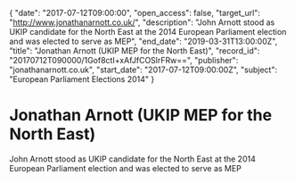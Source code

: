 {
  "date": "2017-07-12T09:00:00", 
  "open_access": false, 
  "target_url": "http://www.jonathanarnott.co.uk/", 
  "description": "John Arnott stood as UKIP candidate for the North East at the 2014 European Parliament election and was elected to serve as MEP", 
  "end_date": "2019-03-31T13:00:00Z", 
  "title": "Jonathan Arnott (UKIP MEP for the North East)", 
  "record_id": "20170712T090000/1Gof8ctI+xAfJfCOSlrFRw==", 
  "publisher": "jonathanarnott.co.uk", 
  "start_date": "2017-07-12T09:00:00Z", 
  "subject": "European Parliament Elections 2014"
}

# Jonathan Arnott (UKIP MEP for the North East)

John Arnott stood as UKIP candidate for the North East at the 2014 European Parliament election and was elected to serve as MEP